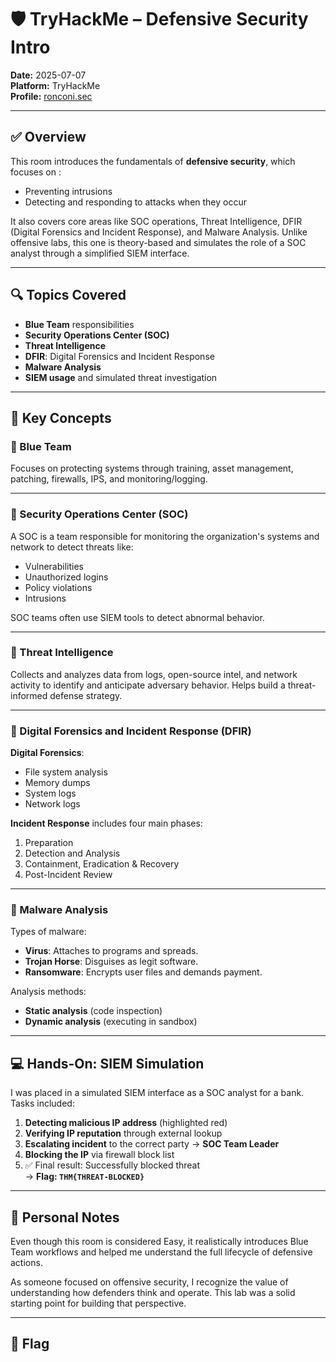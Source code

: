 # 🛡️ TryHackMe – Defensive Security Intro

**Date:** 2025-07-07  
**Platform:** TryHackMe  
**Profile:** [ronconi.sec](https://tryhackme.com/p/ronconi.sec)

---

## ✅ Overview

This room introduces the fundamentals of **defensive security**, which focuses on :

- Preventing intrusions
- Detecting and responding to attacks when they occur

It also covers core areas like SOC operations, Threat Intelligence, DFIR (Digital Forensics and Incident Response), and Malware Analysis. Unlike offensive labs, this one is theory-based and simulates the role of a SOC analyst through a simplified SIEM interface.

---

## 🔍 Topics Covered

- **Blue Team** responsibilities
- **Security Operations Center (SOC)**
- **Threat Intelligence**
- **DFIR**: Digital Forensics and Incident Response
- **Malware Analysis**
- **SIEM usage** and simulated threat investigation

---

## 🧠 Key Concepts

### 🔵 Blue Team
Focuses on protecting systems through training, asset management, patching, firewalls, IPS, and monitoring/logging.

---

### 🏢 Security Operations Center (SOC)
A SOC is a team responsible for monitoring the organization's systems and network to detect threats like:
- Vulnerabilities
- Unauthorized logins
- Policy violations
- Intrusions

SOC teams often use SIEM tools to detect abnormal behavior.

---

### 🔎 Threat Intelligence
Collects and analyzes data from logs, open-source intel, and network activity to identify and anticipate adversary behavior. Helps build a threat-informed defense strategy.

---

### 🧬 Digital Forensics and Incident Response (DFIR)

**Digital Forensics**:
- File system analysis
- Memory dumps
- System logs
- Network logs

**Incident Response** includes four main phases:
1. Preparation  
2. Detection and Analysis  
3. Containment, Eradication & Recovery  
4. Post-Incident Review

---

### 🐛 Malware Analysis

Types of malware:
- **Virus**: Attaches to programs and spreads.
- **Trojan Horse**: Disguises as legit software.
- **Ransomware**: Encrypts user files and demands payment.

Analysis methods:
- **Static analysis** (code inspection)
- **Dynamic analysis** (executing in sandbox)

---

## 💻 Hands-On: SIEM Simulation

I was placed in a simulated SIEM interface as a SOC analyst for a bank. Tasks included:

1. **Detecting malicious IP address** (highlighted red)
2. **Verifying IP reputation** through external lookup
3. **Escalating incident** to the correct party → **SOC Team Leader**
4. **Blocking the IP** via firewall block list
5. ✅ Final result: Successfully blocked threat  
   → **Flag: `THM{THREAT-BLOCKED}`**

---

## 💬 Personal Notes

Even though this room is considered Easy, it realistically introduces Blue Team workflows and helped me understand the full lifecycle of defensive actions.

As someone focused on offensive security, I recognize the value of understanding how defenders think and operate. This lab was a solid starting point for building that perspective.

---

## 📌 Flag
